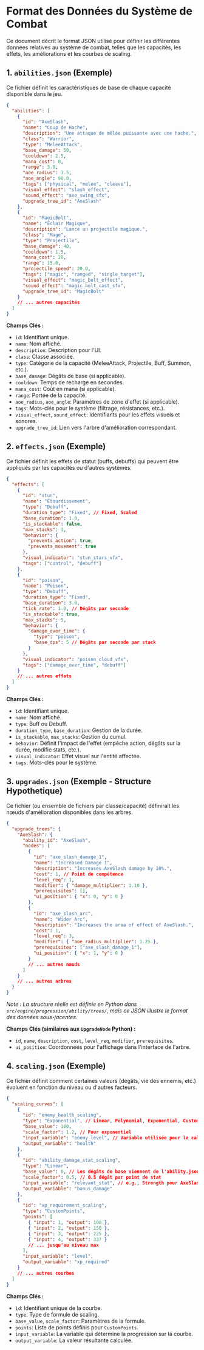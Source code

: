 # Format des Données du Système de Combat

Ce document décrit le format JSON utilisé pour définir les différentes données relatives au système de combat, telles que les capacités, les effets, les améliorations et les courbes de scaling.

## 1. `abilities.json` (Exemple)

Ce fichier définit les caractéristiques de base de chaque capacité disponible dans le jeu.

```json
{
  "abilities": [
    {
      "id": "AxeSlash",
      "name": "Coup de Hache",
      "description": "Une attaque de mêlée puissante avec une hache.",
      "class": "Warrior",
      "type": "MeleeAttack",
      "base_damage": 50,
      "cooldown": 2.5,
      "mana_cost": 0,
      "range": 3.0,
      "aoe_radius": 1.5,
      "aoe_angle": 90.0,
      "tags": ["physical", "melee", "cleave"],
      "visual_effect": "slash_effect",
      "sound_effect": "axe_swing_sfx",
      "upgrade_tree_id": "AxeSlash"
    },
    {
      "id": "MagicBolt",
      "name": "Éclair Magique",
      "description": "Lance un projectile magique.",
      "class": "Mage",
      "type": "Projectile",
      "base_damage": 40,
      "cooldown": 1.5,
      "mana_cost": 20,
      "range": 15.0,
      "projectile_speed": 20.0,
      "tags": ["magic", "ranged", "single_target"],
      "visual_effect": "magic_bolt_effect",
      "sound_effect": "magic_bolt_cast_sfx",
      "upgrade_tree_id": "MagicBolt"
    }
    // ... autres capacités
  ]
}
```

**Champs Clés :**
- `id`: Identifiant unique.
- `name`: Nom affiché.
- `description`: Description pour l'UI.
- `class`: Classe associée.
- `type`: Catégorie de la capacité (MeleeAttack, Projectile, Buff, Summon, etc.).
- `base_damage`: Dégâts de base (si applicable).
- `cooldown`: Temps de recharge en secondes.
- `mana_cost`: Coût en mana (si applicable).
- `range`: Portée de la capacité.
- `aoe_radius`, `aoe_angle`: Paramètres de zone d'effet (si applicable).
- `tags`: Mots-clés pour le système (filtrage, résistances, etc.).
- `visual_effect`, `sound_effect`: Identifiants pour les effets visuels et sonores.
- `upgrade_tree_id`: Lien vers l'arbre d'amélioration correspondant.

## 2. `effects.json` (Exemple)

Ce fichier définit les effets de statut (buffs, debuffs) qui peuvent être appliqués par les capacités ou d'autres systèmes.

```json
{
  "effects": [
    {
      "id": "stun",
      "name": "Étourdissement",
      "type": "Debuff",
      "duration_type": "Fixed", // Fixed, Scaled
      "base_duration": 1.0,
      "is_stackable": false,
      "max_stacks": 1,
      "behavior": {
        "prevents_action": true,
        "prevents_movement": true
      },
      "visual_indicator": "stun_stars_vfx",
      "tags": ["control", "debuff"]
    },
    {
      "id": "poison",
      "name": "Poison",
      "type": "Debuff",
      "duration_type": "Fixed",
      "base_duration": 3.0,
      "tick_rate": 1.0, // Dégâts par seconde
      "is_stackable": true,
      "max_stacks": 5,
      "behavior": {
        "damage_over_time": {
          "type": "poison",
          "base_dps": 5 // Dégâts par seconde par stack
        }
      },
      "visual_indicator": "poison_cloud_vfx",
      "tags": ["damage_over_time", "debuff"]
    }
    // ... autres effets
  ]
}
```

**Champs Clés :**
- `id`: Identifiant unique.
- `name`: Nom affiché.
- `type`: Buff ou Debuff.
- `duration_type`, `base_duration`: Gestion de la durée.
- `is_stackable`, `max_stacks`: Gestion du cumul.
- `behavior`: Définit l'impact de l'effet (empêche action, dégâts sur la durée, modifie stats, etc.).
- `visual_indicator`: Effet visuel sur l'entité affectée.
- `tags`: Mots-clés pour le système.

## 3. `upgrades.json` (Exemple - Structure Hypothetique)

Ce fichier (ou ensemble de fichiers par classe/capacité) définirait les nœuds d'amélioration disponibles dans les arbres.

```json
{
  "upgrade_trees": {
    "AxeSlash": {
      "ability_id": "AxeSlash",
      "nodes": [
        {
          "id": "axe_slash_damage_1",
          "name": "Increased Damage I",
          "description": "Increases AxeSlash damage by 10%.",
          "cost": 1, // Point de compétence
          "level_req": 1,
          "modifier": { "damage_multiplier": 1.10 },
          "prerequisites": [],
          "ui_position": { "x": 0, "y": 0 }
        },
        {
          "id": "axe_slash_arc",
          "name": "Wider Arc",
          "description": "Increases the area of effect of AxeSlash.",
          "cost": 1,
          "level_req": 3,
          "modifier": { "aoe_radius_multiplier": 1.25 },
          "prerequisites": ["axe_slash_damage_1"],
          "ui_position": { "x": 1, "y": 0 }
        }
        // ... autres nœuds
      ]
    }
    // ... autres arbres
  }
}
```
*Note : La structure réelle est définie en Python dans `src/engine/progression/ability/trees/`, mais ce JSON illustre le format des données sous-jacentes.*

**Champs Clés (similaires aux `UpgradeNode` Python) :**
- `id`, `name`, `description`, `cost`, `level_req`, `modifier`, `prerequisites`.
- `ui_position`: Coordonnées pour l'affichage dans l'interface de l'arbre.

## 4. `scaling.json` (Exemple)

Ce fichier définit comment certaines valeurs (dégâts, vie des ennemis, etc.) évoluent en fonction du niveau ou d'autres facteurs.

```json
{
  "scaling_curves": [
    {
      "id": "enemy_health_scaling",
      "type": "Exponential", // Linear, Polynomial, Exponential, CustomPoints
      "base_value": 100,
      "scale_factor": 1.2, // Pour exponentiel
      "input_variable": "enemy_level", // Variable utilisée pour le calcul (level, difficulty, etc.)
      "output_variable": "health"
    },
    {
      "id": "ability_damage_stat_scaling",
      "type": "Linear",
      "base_value": 0, // Les dégâts de base viennent de l'ability.json
      "scale_factor": 0.5, // 0.5 dégât par point de stat
      "input_variable": "relevant_stat", // e.g., Strength pour AxeSlash, Intelligence pour MagicBolt
      "output_variable": "bonus_damage"
    },
    {
      "id": "xp_requirement_scaling",
      "type": "CustomPoints",
      "points": [
        { "input": 1, "output": 100 },
        { "input": 2, "output": 150 },
        { "input": 3, "output": 225 },
        { "input": 4, "output": 337 }
        // ... jusqu'au niveau max
      ],
      "input_variable": "level",
      "output_variable": "xp_required"
    }
    // ... autres courbes
  ]
}
```

**Champs Clés :**
- `id`: Identifiant unique de la courbe.
- `type`: Type de formule de scaling.
- `base_value`, `scale_factor`: Paramètres de la formule.
- `points`: Liste de points définis pour `CustomPoints`.
- `input_variable`: La variable qui détermine la progression sur la courbe.
- `output_variable`: La valeur résultante calculée.